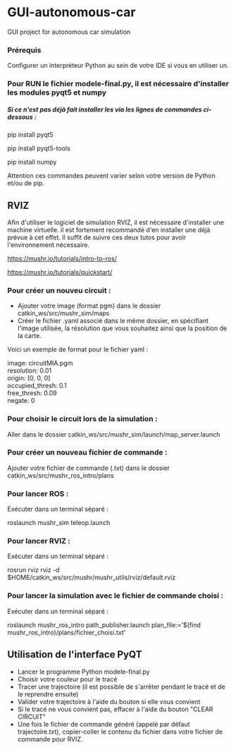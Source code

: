 # GUI-autonomous-car
GUI project for autonomous car simulation

### Prérequis
Configurer un interpréteur Python au sein de votre IDE si vous en utiliser un.

### Pour RUN le fichier modele-final.py, il est nécessaire d'installer les modules pyqt5 et numpy

##### Si ce n'est pas déjà fait installer les via les lignes de commandes ci-dessous :

pip install pyqt5

pip install pyqt5-tools 

pip install numpy

Attention ces commandes peuvent varier selon votre version de Python et/ou de pip.

## RVIZ

Afin d'utiliser le logiciel de simulation RVIZ, il est nécessaire d'installer une machine virtuelle.
il est fortement recommandé d'en installer une déjà prévue à cet effet. Il suffit de suivre ces deux tutos pour avoir l'environnement nécessaire.

https://mushr.io/tutorials/intro-to-ros/

https://mushr.io/tutorials/quickstart/

### Pour créer un nouveu circuit :

- Ajouter votre image (format pgm) dans le dossier catkin_ws/src/mushr_sim/maps
- Créer le fichier .yaml associé dans le même dossier, en spécifiant l'image utilisée, la résolution que vous souhaitez ainsi que la position de la carte.

Voici un exemple de format pour le fichier yaml :

image: circuitMIA.pgm  
resolution: 0.01  
origin: [0, 0, 0]  
occupied_thresh: 0.1  
free_thresh: 0.09  
negate: 0  


### Pour choisir le circuit lors de la simulation :

Aller dans le dossier catkin_ws/src/mushr_sim/launch/map_server.launch

### Pour créer un nouveau fichier de commande :

Ajouter votre fichier de commande (.txt) dans le dossier catkin_ws/src/mushr_ros_intro/plans

### Pour lancer ROS :

Exécuter dans un terminal séparé :

roslaunch mushr_sim teleop.launch

### Pour lancer RVIZ :

Exécuter dans un terminal séparé :

rosrun rviz rviz -d $HOME/catkin_ws/src/mushr/mushr_utils/rviz/default.rviz

### Pour lancer la simulation avec le fichier de commande choisi :

Exécuter dans un terminal séparé :

roslaunch mushr_ros_intro path_publisher.launch plan_file:='$(find mushr_ros_intro)/plans/fichier_choisi.txt'

## Utilisation de l'interface PyQT

 - Lancer le programme Python modele-final.py
 - Choisir votre couleur pour le tracé
 - Tracer une trajectoire (il est possible de s'arrêter pendant le tracé et de le reprendre ensuite)
 - Valider votre trajectoire à l'aide du bouton si elle vous convient
 - Si le tracé ne vous convient pas, effacer à l'aide du bouton "CLEAR CIRCUIT"
 - Une fois le fichier de commande généré (appelé par défaut trajectoire.txt), copier-coller le contenu du fichier dans votre fichier de commande pour RVIZ.


